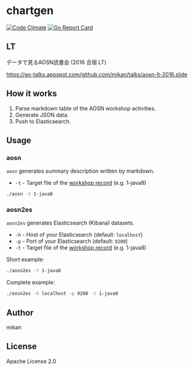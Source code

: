 chartgen
========

[![Code Climate](https://codeclimate.com/github/aosn/chartgen/badges/gpa.svg)](https://codeclimate.com/github/aosn/chartgen)
[![Go Report Card](https://goreportcard.com/badge/github.com/aosn/chartgen)](https://goreportcard.com/report/github.com/aosn/chartgen)

## LT

データで見るAOSN読書会 (2016 合宿 LT)

https://go-talks.appspot.com/github.com/mikan/talks/aosn-lt-2016.slide

## How it works

1. Parse markdown table of the AOSN workshop activities.
2. Generate JSON data.
3. Push to Elasticsearch.

## Usage

### aosn

`aosn` generates summary description written by markdown.

* `-t` - Target file of the [workshop record](https://github.com/aosn/aosn.github.io/tree/master/workshop) (e.g. 1-java8)

```bash
./aosn -t 1-java8
```

### aosn2es

`aosn2es` generates Elasticsearch (Kibana) datasets.

* `-h` - Host of your Elasticsearch (default: `localhost`)
* `-p` - Port of your Elasticsearch (default: `9200`)
* `-t` - Target file of the [workshop record](https://github.com/aosn/aosn.github.io/tree/master/workshop) (e.g. 1-java8)

Short example:

```bash
./aosn2es -t 1-java8 
```
Complete example:

```bash
./aosn2es -h localhost -p 9200 -t 1-java8 
```

## Author

mikan

## License

Apache License 2.0
